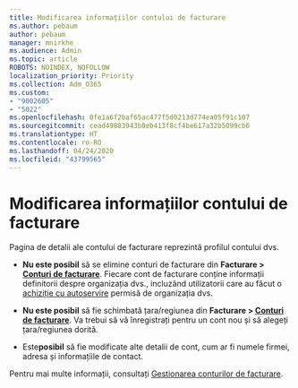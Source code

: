 ```yaml
---
title: Modificarea informațiilor contului de facturare
ms.author: pebaum
author: pebaum
manager: mnirkhe
ms.audience: Admin
ms.topic: article
ROBOTS: NOINDEX, NOFOLLOW
localization_priority: Priority
ms.collection: Adm_O365
ms.custom:
- "9002605"
- "5022"
ms.openlocfilehash: 0fe1a6f2baf65ac477f5d0213d774ea05f91c107
ms.sourcegitcommit: cead49883943b0eb413f8cf4be617a32b5099cb6
ms.translationtype: HT
ms.contentlocale: ro-RO
ms.lasthandoff: 04/24/2020
ms.locfileid: "43799565"
---
```

# <a name="change-billing-account-information"></a>Modificarea informațiilor contului de facturare

Pagina de detalii ale contului de facturare reprezintă profilul contului dvs.

- **Nu este posibil** să se elimine conturi de facturare din **Facturare > [Conturi de facturare](https://go.microsoft.com/fwlink/p/?linkid=2084771)**. Fiecare cont de facturare conține informații definitorii despre organizația dvs., incluzând utilizatorii care au făcut o [achiziție cu autoservire](https://docs.microsoft.com/microsoft-365/commerce/subscriptions/manage-self-service-purchases-admins) permisă de organizația dvs. 

- **Nu este posibil** să fie schimbată țara/regiunea din **Facturare > [Conturi de facturare](https://go.microsoft.com/fwlink/p/?linkid=2084771)**. Va trebui să vă înregistrați pentru un cont nou și să alegeți țara/regiunea dorită. 

- Este**posibil** să fie modificate alte detalii de cont, cum ar fi numele firmei, adresa și informațiile de contact. 

Pentru mai multe informații, consultați [Gestionarea conturilor de facturare](https://docs.microsoft.com/microsoft-365/commerce/manage-billing-accounts). 
